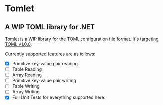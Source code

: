 # Tomlet
## A WIP TOML library for .NET

Tomlet is a WIP library for the [TOML](https://toml.io/) configuration file format. It's targeting [TOML v1.0.0](https://toml.io/en/v1.0.0).

Currently supported features are as follows:

- [x] Primitive key-value pair reading
- [ ] Table Reading
- [ ] Array Reading
- [ ] Primitive key-value pair writing
- [ ] Table Writing
- [ ] Array Writing
- [x] Full Unit Tests for everything supported here.
